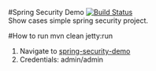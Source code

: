 #Spring Security Demo
[![Build Status](https://travis-ci.org/rrajendran/spring-security-demo.svg)](https://travis-ci.org/rrajendran/spring-security-demo)
<br/>
Show cases simple spring security project.


#How to run
mvn clean jetty:run

1. Navigate to <a href="http://localhost:8080/spring-security-demo/secure/index" target="_blank">spring-security-demo</a>
2. Credentials: admin/admin
